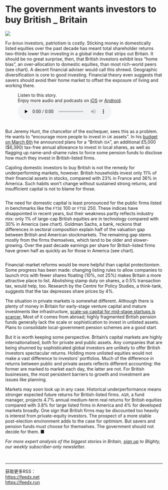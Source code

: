 # The government wants investors to buy British _ Britain

<img src="https://images.weserv.nl/?url=www.economist.com/img/b/1280/720/90/media-assets/image/20240316_BRP504.jpg" /><div></div><p><span>F</span><small>or British</small> investors, patriotism is costly. Sticking money in domestically listed equities over the past decade has meant total shareholder returns two-thirds lower than investing in a global index that strips out Britain. It should be no great surprise, then, that British investors exhibit less “home bias”, an over-allocation to domestic equities, than most rich-world peers (see chart). A decent financial adviser would call this shrewd. Geographic diversification is core to good investing. Financial theory even suggests that savers should avoid their home market to offset the exposure of living and working there. </p><div><figure><div><figcaption>Listen to this story.</figcaption> <span>Enjoy more audio and podcasts on<!-- --> <a href="https://www.economist.comhttps://economist-app.onelink.me/d2eC/bed1b25" id="audio-ios-cta" rel="noreferrer" target="_blank">iOS</a> <!-- -->or<!-- --> <a href="https://www.economist.comhttps://economist-app.onelink.me/d2eC/7f3c199" id="audio-android-cta" rel="noreferrer" target="_blank">Android</a>.</span></div><audio controls="" id="audio-player" preload="none" src="https://www.economist.com/media-assets/audio/048%20Britain%20-%20Capital%20markets-5f8b4e8a194816fef7ded951ab7f3fa8.mp3" title="The government wants investors to buy British"><p>Your browser does not support the &lt;audio&gt; element.</p></audio><div><div></div></div></figure></div><div><figure><span><img alt="" src="https://www.economist.com/img/b/608/662/90/media-assets/image/20240316_BRC787.png" /></span></figure><p>But Jeremy Hunt, the chancellor of the exchequer, sees this as a problem. He wants to “encourage more people to invest in <small>UK</small> assets”. In his <a href="https://www.economist.com/britain/2024/03/06/the-british-budget-mixes-sensible-tinkering-and-fiscal-fantasy">budget on March 6th</a> he announced plans for a “British <small>ISA</small>”, an additional £5,000 ($6,390) tax-free annual allowance to invest in local shares, as well as flagging up name-and-shame rules to force some pension funds to disclose how much they invest in British-listed firms. </p><p>Cajoling domestic investors to buy British is not the remedy for underperforming markets, however. British households invest only 11% of their financial assets in stocks, compared with 23% in France and 36% in America. Such habits won’t change without sustained strong returns, and insufficient capital is not to blame for those. </p></div><div><div><div id="econ-1"></div></div></div><div><figure><span><img alt="" src="https://www.economist.com/img/b/608/776/90/media-assets/image/20240316_BRC805.png" /></span></figure><p>The need for domestic capital is least pronounced for the public firms listed in benchmarks like the <small>FTSE</small> 100 or <small>FTSE</small> 250. These indices have disappointed in recent years, but their weakness partly reflects industry mix: only 1% of large-cap British equities are in technology compared with 30% in America (see chart). Goldman Sachs, a bank, reckons that differences in sectoral composition explain half of the valuation gap between British and American stockmarkets. The remaining gap stems mostly from the firms themselves, which tend to be older and slower-growing. Over the past decade earnings per share for British-listed firms have grown half as quickly as for those in America (see chart). </p></div><div><figure><span><img alt="" src="https://www.economist.com/img/b/608/662/90/media-assets/image/20240316_BRC811.png" /></span></figure><p>Financial-market reforms would be more helpful than capital protectionism. Some progress has been made: changing listing rules to allow companies to launch <small>IPO</small>s with fewer shares floating (10%, not 25%) makes Britain a more attractive place to list. Abolishing stamp duty on shares, a 0.5% transaction tax, would help, too. Research by the Centre for Policy Studies, a think-tank, suggests that the tax depresses share prices by 4%. </p><p>The situation in private markets is somewhat different. Although there is plenty of money in Britain for early-stage venture capital and mature investments like infrastructure, <a href="https://www.economist.com/britain/2022/06/21/britain-is-a-great-place-to-start-a-company-but-a-bad-one-to-scale-it-up">scale-up capital for mid-stage startups is scarcer.</a> Most of it comes from abroad; highly fragmented British pension funds generally lack the scale or sophistication to invest in unlisted assets. Plans to consolidate local-government pension schemes are a good start.</p><p>But it is worth keeping some perspective. Britain’s capital markets are highly internationalised, both for private and public assets. Any companies that are being shunned by sophisticated global investors are unlikely to offer British investors spectacular returns. Holding more unlisted equities would not make a vast difference to investors’ portfolios. Much of the difference in returns between public and private assets reflects different accounting: the former are marked to market each day, the latter are not. For British businesses, the most persistent barriers to growth and investment are issues like planning. </p><p>Markets may soon look up in any case. Historical underperformance means stronger expected future returns for British-listed firms. <small>AQR</small>, a fund manager, projects 4.7% annual medium-term real returns for British equities compared with 3.8% for large listed firms in America and 4% for developed markets broadly. One sign that British firms may be discounted too heavily is interest from private-equity investors. The prospect of a more stable post-election environment adds to the case for optimism. But savers and pension funds must choose for themselves. The government should not decide for them. <span>■</span></p></div><p><i>For more expert analysis of the biggest stories in Britain, <a href="https://www.economist.com/newsletters/blighty">sign up</a> to Blighty, our weekly subscriber-only newsletter. </i></p><br /><hr /><div>获取更多RSS：<br /><a href="https://feedx.net" style="color: orange;" target="_blank">https://feedx.net</a> <br /><a href="https://feedx.run" style="color: orange;" target="_blank">https://feedx.run</a><br /></div>